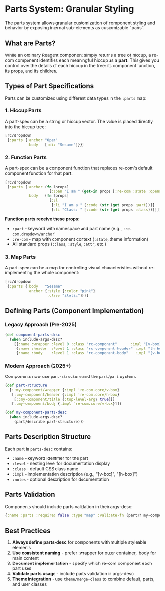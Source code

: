 # Parts System: Granular Styling

The parts system allows granular customization of component styling and behavior by exposing internal sub-elements as customizable "parts".

## What are Parts?

While an ordinary Reagent component simply returns a tree of hiccup, a re-com component identifies each meaningful hiccup as a **part**. This gives you control over the details of each hiccup in the tree: its component function, its props, and its children.

## Types of Part Specifications

Parts can be customized using different data types in the `:parts` map:

### 1. Hiccup Parts

A part-spec can be a string or hiccup vector. The value is placed directly into the hiccup tree:

```clojure
[rc/dropdown
 {:parts {:anchor "Open"
          :body   [:div "Sesame"]}}]
```

### 2. Function Parts

A part-spec can be a component function that replaces re-com's default component function for that part:

```clojure
[rc/dropdown
 {:parts {:anchor (fn [props]
                    [:span "I am " (get-in props [:re-com :state :openable])])
          :body   (fn [props]
                    [:ul
                     [:li "I am a " [:code (str (get props :part))]]
                     [:li "Class: " [:code (str (get props :class))]]])}}]
```

**Function parts receive these props:**
- `:part` - keyword with namespace and part name (e.g., `:re-com.dropdown/anchor`)
- `:re-com` - map with component context (`:state`, theme information)
- All standard props (`:class`, `:style`, `:attr`, etc.)

### 3. Map Parts

A part-spec can be a map for controlling visual characteristics without re-implementing the whole component:

```clojure
[rc/dropdown
 {:parts {:body   "Sesame"
          :anchor {:style {:color "pink"}
                   :class "italic"}}}]
```

## Defining Parts (Component Implementation)

### Legacy Approach (Pre-2025)

```clojure
(def component-parts-desc
  (when include-args-desc?
    [{:name :wrapper :level 0 :class "rc-component"      :impl "[v-box]"}
     {:name :header  :level 1 :class "rc-component-header" :impl "[h-box]"}
     {:name :body    :level 1 :class "rc-component-body"   :impl "[v-box]"}]))
```

### Modern Approach (2025+)

Components now use `part-structure` and the `part/part` system:

```clojure
(def part-structure
  [::my-component/wrapper {:impl 're-com.core/v-box}
   [::my-component/header {:impl 're-com.core/h-box}
    [::my-component/title {:top-level-arg? true}]]
   [::my-component/body {:impl 're-com.core/v-box}]])

(def my-component-parts-desc
  (when include-args-desc?
    (part/describe part-structure)))
```

## Parts Description Structure

Each part in `parts-desc` contains:

- `:name` - keyword identifier for the part
- `:level` - nesting level for documentation display
- `:class` - default CSS class name
- `:impl` - implementation description (e.g., "[v-box]", "[h-box]")
- `:notes` - optional description for documentation

## Parts Validation

Components should include parts validation in their args-desc:

```clojure
{:name :parts :required false :type "map" :validate-fn (parts? my-component-parts) :description "Map of part names to styling"}
```

## Best Practices

1. **Always define parts-desc** for components with multiple styleable elements
2. **Use consistent naming** - prefer :wrapper for outer container, :body for main content
3. **Document implementation** - specify which re-com component each part uses
4. **Validate parts usage** - include parts validation in args-desc
5. **Theme integration** - use `theme/merge-class` to combine default, parts, and user classes
